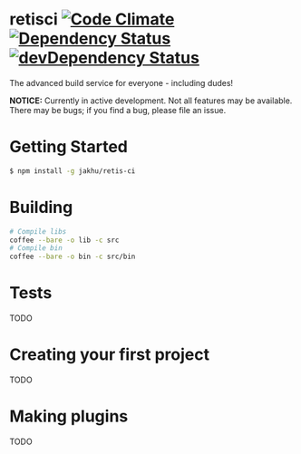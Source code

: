 # retisci [![Code Climate](https://codeclimate.com/github/jakhu/retis-ci/badges/gpa.svg)](https://codeclimate.com/github/jakhu/retis-ci) [![Dependency Status](https://david-dm.org/jakhu/retis-ci.svg)](https://david-dm.org/jakhu/retis-ci) [![devDependency Status](https://david-dm.org/jakhu/retis-ci/dev-status.svg)](https://david-dm.org/jakhu/retis-ci#info=devDependencies)
The advanced build service for everyone - including dudes!

**NOTICE:** Currently in active development. Not all features may be available. There may be bugs; if you find a bug, please file an issue.

# Getting Started
```bash
$ npm install -g jakhu/retis-ci
```
# Building
```bash
# Compile libs
coffee --bare -o lib -c src
# Compile bin
coffee --bare -o bin -c src/bin
```

# Tests
TODO

# Creating your first project
TODO

# Making plugins
TODO
